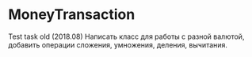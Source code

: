 # MoneyTransaction
Test task old (2018.08)
Написать класс для работы с разной валютой, добавить операции сложения, умножения, деления, вычитания.
